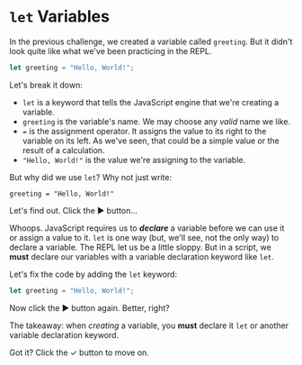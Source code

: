 # `let` Variables

In the previous challenge, we created a variable called `greeting`. But
it didn't look quite like what we've been practicing in the REPL.

```javascript
let greeting = "Hello, World!";
```

Let's break it down:

- `let` is a keyword that tells the JavaScript engine that we're creating a
  variable.
- `greeting` is the variable's name. We may choose any _valid_ name we like.
- `=` is the assignment operator. It assigns the value to its right to the
  variable on its left. As we've seen, that could be a simple value or the result
  of a calculation.
- `"Hello, World!"` is the value we're assigning to the variable.

But why did we use `let`? Why not just write:

```
greeting = "Hello, World!"
```

Let's find out. Click the ▶ button...

Whoops. JavaScript requires us to **_declare_** a variable before we can use it
or assign a value to it. `let` is one way (but, we'll see, not the only way)
to declare a variable. The REPL let us be a little sloppy. But in a script,
we **must** declare our variables with a variable declaration keyword like
`let`.

Let's fix the code by adding the `let` keyword:

```javascript
let greeting = "Hello, World!";
```

Now click the ▶ button again. Better, right?

The takeaway: when _creating_ a variable, you **must** declare it `let` or
another variable declaration keyword.

Got it? Click the ✓ button to move on.
